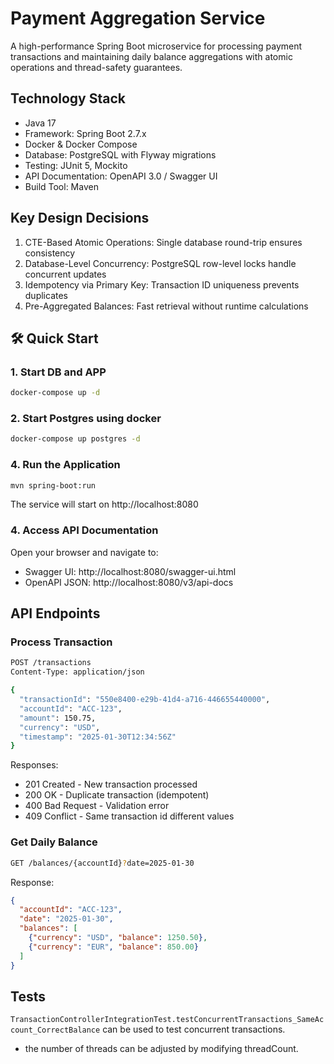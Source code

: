 # Payment Aggregation Service

A high-performance Spring Boot microservice for processing payment transactions and maintaining daily balance aggregations with atomic operations and thread-safety guarantees.

## Technology Stack
- Java 17
- Framework: Spring Boot 2.7.x
- Docker & Docker Compose
- Database: PostgreSQL with Flyway migrations
- Testing: JUnit 5, Mockito
- API Documentation: OpenAPI 3.0 / Swagger UI
- Build Tool: Maven

## Key Design Decisions

1. CTE-Based Atomic Operations: Single database round-trip ensures consistency
2. Database-Level Concurrency: PostgreSQL row-level locks handle concurrent updates
3. Idempotency via Primary Key: Transaction ID uniqueness prevents duplicates
4. Pre-Aggregated Balances: Fast retrieval without runtime calculations

## 🛠️ Quick Start

### 1. Start DB and APP 
```bash
docker-compose up -d
```
### 2. Start Postgres using docker
```bash
docker-compose up postgres -d
```

### 4. Run the Application
```bash
mvn spring-boot:run
```

The service will start on http://localhost:8080

### 4. Access API Documentation
Open your browser and navigate to:
- Swagger UI: http://localhost:8080/swagger-ui.html
- OpenAPI JSON: http://localhost:8080/v3/api-docs

##  API Endpoints

### Process Transaction
```bash
POST /transactions
Content-Type: application/json

{
  "transactionId": "550e8400-e29b-41d4-a716-446655440000",
  "accountId": "ACC-123",
  "amount": 150.75,
  "currency": "USD",
  "timestamp": "2025-01-30T12:34:56Z"
}
```

Responses:
- 201 Created - New transaction processed
- 200 OK - Duplicate transaction (idempotent)
- 400 Bad Request - Validation error
- 409 Conflict - Same transaction id different values

### Get Daily Balance
```bash
GET /balances/{accountId}?date=2025-01-30
```

Response:
```json
{
  "accountId": "ACC-123",
  "date": "2025-01-30",
  "balances": [
    {"currency": "USD", "balance": 1250.50},
    {"currency": "EUR", "balance": 850.00}
  ]
}
```
## Tests
`TransactionControllerIntegrationTest.testConcurrentTransactions_SameAccount_CorrectBalance` can be used to test concurrent transactions.
- the number of threads can be adjusted by modifying threadCount.